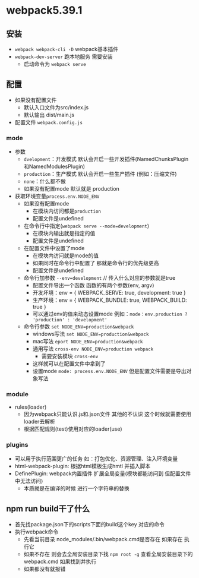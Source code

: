 # webpack5.39.1

## 安装
  - `webpack webpack-cli -D` webpack基本插件
  - `webpack-dev-server` 跑本地服务 需要安装
    - 启动命令为 `webpack serve`

## 配置
  - 如果没有配置文件
    - 默认入口文件为src/index.js
    - 默认输出 dist/main.js
  - 配置文件 `webpack.config.js`
### mode
  - 参数
    - `dvelopment`：开发模式 默认会开启一些开发插件(NamedChunksPlugin和NamedModulesPlugin)
    - `production`：生产模式 默认会开启一些生产插件 (例如：压缩文件)
    - `none`：什么都不做
    - 如果没有配置mode 默认就是 production
  - 获取环境变量`process.env.NODE_ENV`
    - 如果没有配置mode
      - 在模块内访问都是`production`
      - 配置文件是undefined
    - 在命令行中指定(`webpack serve --mode=development`)
      - 在模块内输出就是指定的值
      - 配置文件是undefined
    - 在配置文件中设置了mode
      - 在模块内访问就是mode的值
      - 如果同时在命令行中配置了 那就是命令行的优先级更高
      - 配置文件是undefined
    - 命令行加参数 `--env=development` // 传入什么对应的参数就是true
      - 配置文件导出一个函数 函数的有两个参数(env, argv)
      - 开发坏境：env = { WEBPACK_SERVE: true, development: true }
      - 生产环境：env = { WEBPACK_BUNDLE: true, WEBPACK_BUILD: true }
      - 可以通过env的值来动态设置mode 例如：`mode：env.production ? 'production' : 'development'`
    - 命令行参数 `set NODE_ENV=production&webpack`
      - windows写法 `set NODE_ENV=production&webpack`
      - mac写法 `eport NODE_ENV=production&webpack`
      - 通用写法 `cross-env NODE_ENV=production webpack`
        - 需要安装模块 `cross-env`
      - 这样就可以在配置文件中拿到了
      - 设置mode `mode: process.env.NODE_ENV` 但是配置文件需要是导出对象写法

### module
  - rules(loader)
    - 因为webpack只能认识.js和.json文件 其他的不认识 这个时候就需要使用loader去解析
    - 根据匹配规则(test)使用对应的loader(use)

### plugins
  - 可以用于执行范围更广的任务 如：打包优化、资源管理、注入环境变量
  - html-webpack-plugin: 根据html模板生成hmtl 并插入脚本
  - DefinePlugin: webpack内置插件 扩展全局变量(模块都能访问到 但配置文件中无法访问)
    - 本质就是在编译的时候 进行一个字符串的替换

## npm run build干了什么
  - 首先找package.json下的scripts下面的build这个key 对应的命令
  - 执行webpack命令
    - 先看当前目录 node_modules/.bin/webpack.cmd是否存在 如果存在 执行它
    - 如果不存在 则会去全局安装目录下找 `npm root -g` 查看全局安装目录下的webpack.cmd 如果找到并执行
    - 如果都没有就报错

